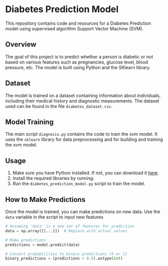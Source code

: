 # Diabetes Prediction Model

This repository contains code and resources for a Diabetes Prediction model using supervised algorithm Support Vector Machine (SVM).

## Overview

The goal of this project is to predict whether a person is diabetic or not based on various features such as pregnancies, glucose level, blood pressure, etc. The model is built using Python and the SKlearn library.

## Dataset

The model is trained on a dataset containing information about individuals, including their medical history and diagnostic measurements. The dataset used can be found in the file `diabetes_dataset.csv`.

## Model Training

The main script `diagnosis.py` contains the code to train the svm model. It uses the `sklearn` library for data preprocessing and for building and training the svm model.

## Usage

1. Make sure you have Python installed. If not, you can download it [here](https://www.python.org/downloads/).
2. Install the required libraries by running:
3. Run the `diabetes_prediction_model.py` script to train the model.

## How to Make Predictions

Once the model is trained, you can make predictions on new data. Use the `data` variable in the script to input new features
```python
# Assuming 'data' is a new set of features for prediction
data = np.array([[...]])  # Replace with actual values

# Make predictions
predictions = model.predict(data)

# Convert probabilities to binary predictions (0 or 1)
binary_predictions = (predictions > 0.5).astype(int)
